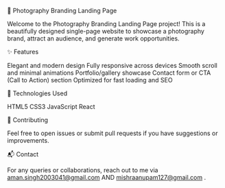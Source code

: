 📸 Photography Branding Landing Page

Welcome to the Photography Branding Landing Page project!
This is a beautifully designed single-page website to showcase a photography brand, attract an audience, and generate work opportunities.

✨ Features

Elegant and modern design
Fully responsive across devices
Smooth scroll and minimal animations
Portfolio/gallery showcase 
Contact form or CTA (Call to Action) section
Optimized for fast loading and SEO

🚀 Technologies Used

HTML5
CSS3
JavaScript 
React

🙌 Contributing

Feel free to open issues or submit pull requests if you have suggestions or improvements.

📬 Contact

For any queries or collaborations, reach out to me via aman.singh2003041@gmail.com AND mishraanupam127@gmail.com .
